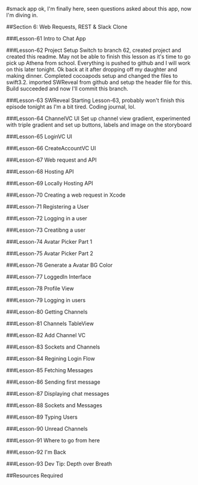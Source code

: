 #smack app
ok, I'm finally here, seen questions asked about this app, now I'm diving in.

##Section 6: Web Requests, REST & Slack Clone


###Lesson-61 Intro to Chat App

###Lesson-62 Project Setup
Switch to branch 62, created project and created this readme. May not be able to finish this lesson as it's time to go pick up Athena from school. Everything is pushed to github and I will work on this later tonight. Ok back at it after dropping off my daughter and making dinner. Completed cocoapods setup and changed the files to swift3.2. imported SWReveal from github and setup the header file for this. Build succeeded and now I'll commit this branch.

###Lesson-63 SWReveal
Starting Lesson-63, probably won't finish this episode tonight as I'm a bit tired. Coding journal, lol.

###Lesson-64 ChannelVC UI
Set up channel view gradient, experimented with triple gradient and set up buttons, labels and image on the storyboard

###Lesson-65 LoginVC UI

###Lesson-66 CreateAccountVC UI

###Lesson-67 Web request and API

###Lesson-68 Hosting API

###Lesson-69 Locally Hosting API

###Lesson-70 Creating a web request in Xcode

###Lesson-71 Registering a User

###Lesson-72 Logging in a user

###Lesson-73 Creatibng a user

###Lesson-74 Avatar Picker Part 1

###Lesson-75 Avatar Picker Part 2

###Lesson-76 Generate a Avatar BG Color

###Lesson-77 LoggedIn Interface

###Lesson-78 Profile View

###Lesson-79 Logging in users

###Lesson-80 Getting Channels

###Lesson-81 Channels TableView

###Lesson-82 Add Channel VC

###Lesson-83 Sockets and Channels

###Lesson-84 Regining Login Flow

###Lesson-85 Fetching Messages

###Lesson-86 Sending first message

###Lesson-87 Displaying chat messages

###Lesson-88 Sockets and Messages

###Lesson-89 Typing Users

###Lesson-90 Unread Channels

###Lesson-91 Where to go from here

###Lesson-92 I'm Back

###Lesson-93 Dev Tip: Depth over Breath

##Resources Required
